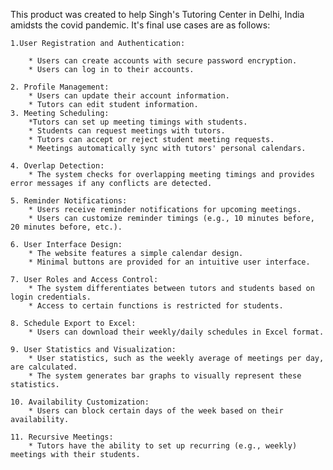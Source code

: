 This product was created to help Singh's Tutoring Center in Delhi, India amidsts the covid pandemic. It's final use cases are as follows: 

    1.User Registration and Authentication:

        * Users can create accounts with secure password encryption.
        * Users can log in to their accounts.

    2. Profile Management:
        * Users can update their account information.
        * Tutors can edit student information.
    3. Meeting Scheduling:
        *Tutors can set up meeting timings with students.
        * Students can request meetings with tutors.
        * Tutors can accept or reject student meeting requests.
        * Meetings automatically sync with tutors' personal calendars.

    4. Overlap Detection:
        * The system checks for overlapping meeting timings and provides error messages if any conflicts are detected.

    5. Reminder Notifications:
        * Users receive reminder notifications for upcoming meetings.
        * Users can customize reminder timings (e.g., 10 minutes before, 20 minutes before, etc.).

    6. User Interface Design:
        * The website features a simple calendar design.
        * Minimal buttons are provided for an intuitive user interface.

    7. User Roles and Access Control:
        * The system differentiates between tutors and students based on login credentials.
        * Access to certain functions is restricted for students.

    8. Schedule Export to Excel:
        * Users can download their weekly/daily schedules in Excel format.

    9. User Statistics and Visualization:
        * User statistics, such as the weekly average of meetings per day, are calculated.
        * The system generates bar graphs to visually represent these statistics.

    10. Availability Customization:
        * Users can block certain days of the week based on their availability.

    11. Recursive Meetings:
        * Tutors have the ability to set up recurring (e.g., weekly) meetings with their students.
